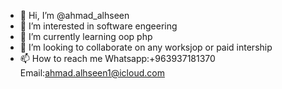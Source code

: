 - 👋 Hi, I’m @ahmad_alhseen
- 👀 I’m interested in software engeering
- 🌱 I’m currently learning oop php 
- 💞️ I’m looking to collaborate on any worksjop or paid intership
- 📫 How to reach me Whatsapp:+963937181370 Email:ahmad.alhseen1@icloud.com
  

<!---
ahmad918/ahmad918 is a ✨ special ✨ repository because its `README.md` (this file) appears on your GitHub profile.
You can click the Preview link to take a look at your changes.
--->
